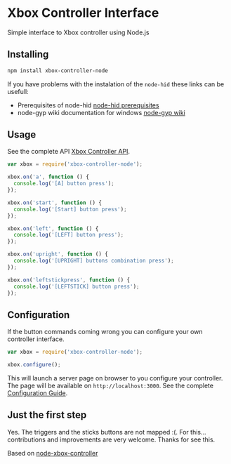 Xbox Controller Interface
====================

Simple interface to Xbox controller using Node.js

## Installing

```bash
npm install xbox-controller-node
```

If you have problems with the instalation of the `node-hid` these links can be usefull:

- Prerequisites of node-hid [node-hid prerequisites](https://github.com/node-hid/node-hid#prerequisites)
- node-gyp wiki documentation for windows [node-gyp wiki](https://github.com/TooTallNate/node-gyp/wiki/Visual-Studio-2010-Setup)

## Usage

See the complete API [Xbox Controller API](https://github.com/mapaiva/xbox-controller-node/wiki).

``` javascript
var xbox = require('xbox-controller-node');

xbox.on('a', function () {
  console.log('[A] button press');
});

xbox.on('start', function () {
  console.log('[Start] button press');
});

xbox.on('left', function () {
  console.log('[LEFT] button press');
});

xbox.on('upright', function () {
  console.log('[UPRIGHT] buttons combination press');
});

xbox.on('leftstickpress', function () {
  console.log('[LEFTSTICK] button press');
});
```

## Configuration

If the button commands coming wrong you can configure your own controller interface.

``` javascript
var xbox = require('xbox-controller-node');

xbox.configure();
```

This will launch a server page on browser to you configure your controller. The page will be available on `http://localhost:3000`. See the complete [Configuration Guide](https://github.com/mapaiva/xbox-controller-node/wiki/Configuration-Guide).

## Just the first step

Yes. The triggers and the sticks buttons are not mapped :(. For this... contributions and improvements are very welcome. Thanks for see this.

  Based on [node-xbox-controller](https://github.com/andrew/node-xbox-controller)
